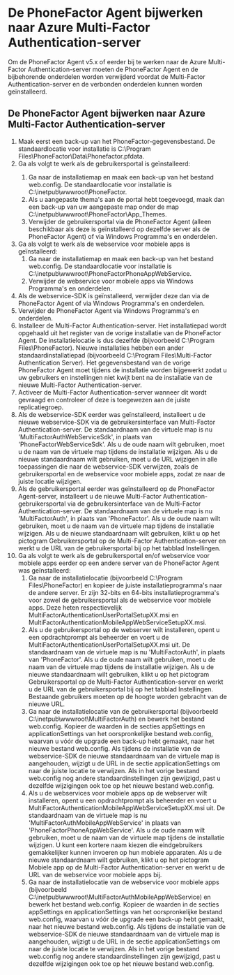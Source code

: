 <properties 
    pageTitle="De PhoneFactor Agent bijwerken naar Azure Multi-Factor Authentication-server"
    description="In dit document wordt beschreven hoe u aan de slag gaat met Azure MFA-server en hoe u een upgrade uitvoert vanuit de oudere PhoneFactor-agent."
    services="multi-factor-authentication"
    documentationCenter=""
    authors="kgremban"
    manager="femila"
    editor="curtland"/>

<tags
    ms.service="multi-factor-authentication"
    ms.workload="identity"
    ms.tgt_pltfrm="na"
    ms.devlang="na"
    ms.topic="get-started-article"
    ms.date="08/04/2016"
    ms.author="kgremban"/>


# De PhoneFactor Agent bijwerken naar Azure Multi-Factor Authentication-server

Om de PhoneFactor Agent v5.x of eerder bij te werken naar de Azure Multi-Factor Authentication-server moeten de PhoneFactor Agent en de bijbehorende onderdelen worden verwijderd voordat de Multi-Factor Authentication-server en de verbonden onderdelen kunnen worden geïnstalleerd.

## De PhoneFactor Agent bijwerken naar Azure Multi-Factor Authentication-server
<ol>
<li>Maak eerst een back-up van het PhoneFactor-gegevensbestand. De standaardlocatie voor installatie is C:\Program Files\PhoneFactor\Data\Phonefactor.pfdata.


<li>Ga als volgt te werk als de gebruikersportal is geïnstalleerd:</li>
<ol>
<li>Ga naar de installatiemap en maak een back-up van het bestand web.config. De standaardlocatie voor installatie is C:\inetpub\wwwroot\PhoneFactor.</li>


<li>Als u aangepaste thema's aan de portal hebt toegevoegd, maak dan een back-up van uw aangepaste map onder de map C:\inetpub\wwwroot\PhoneFactor\App_Themes.</li>


<li>Verwijder de gebruikersportal via de PhoneFactor Agent (alleen beschikbaar als deze is geïnstalleerd op dezelfde server als de PhoneFactor Agent) of via Windows Programma's en onderdelen.</li></ol>




<li>Ga als volgt te werk als de webservice voor mobiele apps is geïnstalleerd:
<ol>
<li>Ga naar de installatiemap en maak een back-up van het bestand web.config. De standaardlocatie voor installatie is C:\inetpub\wwwroot\PhoneFactorPhoneAppWebService.</li>
<li>Verwijder de webservice voor mobiele apps via Windows Programma's en onderdelen.</li></ol>

<li>Als de webservice-SDK is geïnstalleerd, verwijder deze dan via de PhoneFactor Agent of via Windows Programma's en onderdelen.

<li>Verwijder de PhoneFactor Agent via Windows Programma's en onderdelen.

<li>Installeer de Multi-Factor Authentication-server. Het installatiepad wordt opgehaald uit het register van de vorige installatie van de PhoneFactor Agent. De installatielocatie is dus dezelfde (bijvoorbeeld C:\Program Files\PhoneFactor). Nieuwe installaties hebben een ander standaardinstallatiepad (bijvoorbeeld C:\Program Files\Multi-Factor Authentication Server). Het gegevensbestand van de vorige PhoneFactor Agent moet tijdens de installatie worden bijgewerkt zodat u uw gebruikers en instellingen niet kwijt bent na de installatie van de nieuwe Multi-Factor Authentication-server.

<li>Activeer de Multi-Factor Authentication-server wanneer dit wordt gevraagd en controleer of deze is toegewezen aan de juiste replicatiegroep.

<li>Als de webservice-SDK eerder was geïnstalleerd, installeert u de nieuwe webservice-SDK via de gebruikersinterface van Multi-Factor Authentication-server. De standaardnaam van de virtuele map is nu 'MultiFactorAuthWebServiceSdk', in plaats van 'PhoneFactorWebServiceSdk'. Als u de oude naam wilt gebruiken, moet u de naam van de virtuele map tijdens de installatie wijzigen. Als u de nieuwe standaardnaam wilt gebruiken, moet u de URL wijzigen in alle toepassingen die naar de webservice-SDK verwijzen, zoals de gebruikersportal en de webservice voor mobiele apps, zodat ze naar de juiste locatie wijzigen.

<li>Als de gebruikersportal eerder was geïnstalleerd op de PhoneFactor Agent-server, installeert u de nieuwe Multi-Factor Authentication-gebruikersportal via de gebruikersinterface van de Multi-Factor Authentication-server. De standaardnaam van de virtuele map is nu 'MultiFactorAuth', in plaats van 'PhoneFactor'. Als u de oude naam wilt gebruiken, moet u de naam van de virtuele map tijdens de installatie wijzigen. Als u de nieuwe standaardnaam wilt gebruiken, klikt u op het pictogram Gebruikersportal op de Multi-Factor Authentication-server en werkt u de URL van de gebruikersportal bij op het tabblad Instellingen.

<li>Ga als volgt te werk als de gebruikersportal en/of webservice voor mobiele apps eerder op een andere server van de PhoneFactor Agent was geïnstalleerd:
<ol>
<li>Ga naar de installatielocatie (bijvoorbeeld C:\Program Files\PhoneFactor) en kopieer de juiste installatieprogramma's naar de andere server. Er zijn 32-bits en 64-bits installatieprogramma's voor zowel de gebruikersportal als de webservice voor mobiele apps. Deze heten respectievelijk MultiFactorAuthenticationUserPortalSetupXX.msi en MultiFactorAuthenticationMobileAppWebServiceSetupXX.msi.</li>
<li>Als u de gebruikersportal op de webserver wilt installeren, opent u een opdrachtprompt als beheerder en voert u de MultiFactorAuthenticationUserPortalSetupXX.msi uit. De standaardnaam van de virtuele map is nu 'MultiFactorAuth', in plaats van 'PhoneFactor'. Als u de oude naam wilt gebruiken, moet u de naam van de virtuele map tijdens de installatie wijzigen. Als u de nieuwe standaardnaam wilt gebruiken, klikt u op het pictogram Gebruikersportal op de Multi-Factor Authentication-server en werkt u de URL van de gebruikersportal bij op het tabblad Instellingen. Bestaande gebruikers moeten op de hoogte worden gebracht van de nieuwe URL.</li>
<li>Ga naar de installatielocatie van de gebruikersportal (bijvoorbeeld C:\inetpub\wwwroot\MultiFactorAuth) en bewerk het bestand web.config. Kopieer de waarden in de secties appSettings en applicationSettings van het oorspronkelijke bestand web.config, waarvan u vóór de upgrade een back-up hebt gemaakt, naar het nieuwe bestand web.config. Als tijdens de installatie van de webservice-SDK de nieuwe standaardnaam van de virtuele map is aangehouden, wijzigt u de URL in de sectie applicationSettings om naar de juiste locatie te verwijzen. Als in het vorige bestand web.config nog andere standaardinstellingen zijn gewijzigd, past u dezelfde wijzigingen ook toe op het nieuwe bestand web.config.</li>
<li>Als u de webservices voor mobiele apps op de webserver wilt installeren, opent u een opdrachtprompt als beheerder en voert u MultiFactorAuthenticationMobileAppWebServiceSetupXX.msi uit. De standaardnaam van de virtuele map is nu 'MultiFactorAuthMobileAppWebService' in plaats van 'PhoneFactorPhoneAppWebService'. Als u de oude naam wilt gebruiken, moet u de naam van de virtuele map tijdens de installatie wijzigen. U kunt een kortere naam kiezen die eindgebruikers gemakkelijker kunnen invoeren op hun mobiele apparaten. Als u de nieuwe standaardnaam wilt gebruiken, klikt u op het pictogram Mobiele app op de Multi-Factor Authentication-server en werkt u de URL van de webservice voor mobiele apps bij.</li>
<li>Ga naar de installatielocatie van de webservice voor mobiele apps (bijvoorbeeld C:\inetpub\wwwroot\MultiFactorAuthMobileAppWebService) en bewerk het bestand web.config. Kopieer de waarden in de secties appSettings en applicationSettings van het oorspronkelijke bestand web.config, waarvan u vóór de upgrade een back-up hebt gemaakt, naar het nieuwe bestand web.config. Als tijdens de installatie van de webservice-SDK de nieuwe standaardnaam van de virtuele map is aangehouden, wijzigt u de URL in de sectie applicationSettings om naar de juiste locatie te verwijzen. Als in het vorige bestand web.config nog andere standaardinstellingen zijn gewijzigd, past u dezelfde wijzigingen ook toe op het nieuwe bestand web.config.</li></ol>



<!--HONumber=Sep16_HO3-->


